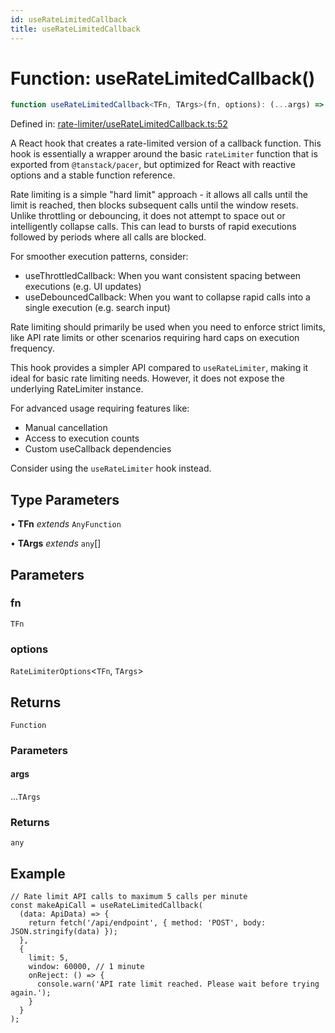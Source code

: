 ```yaml
---
id: useRateLimitedCallback
title: useRateLimitedCallback
---
```


<!-- DO NOT EDIT: this page is autogenerated from the type comments -->

# Function: useRateLimitedCallback()

```ts
function useRateLimitedCallback<TFn, TArgs>(fn, options): (...args) => any
```

Defined in: [rate-limiter/useRateLimitedCallback.ts:52](https://github.com/TanStack/pacer/blob/main/packages/react-pacer/src/rate-limiter/useRateLimitedCallback.ts#L52)

A React hook that creates a rate-limited version of a callback function.
This hook is essentially a wrapper around the basic `rateLimiter` function
that is exported from `@tanstack/pacer`,
but optimized for React with reactive options and a stable function reference.

Rate limiting is a simple "hard limit" approach - it allows all calls until the limit
is reached, then blocks subsequent calls until the window resets. Unlike throttling
or debouncing, it does not attempt to space out or intelligently collapse calls.
This can lead to bursts of rapid executions followed by periods where all calls
are blocked.

For smoother execution patterns, consider:
- useThrottledCallback: When you want consistent spacing between executions (e.g. UI updates)
- useDebouncedCallback: When you want to collapse rapid calls into a single execution (e.g. search input)

Rate limiting should primarily be used when you need to enforce strict limits,
like API rate limits or other scenarios requiring hard caps on execution frequency.

This hook provides a simpler API compared to `useRateLimiter`, making it ideal for basic
rate limiting needs. However, it does not expose the underlying RateLimiter instance.

For advanced usage requiring features like:
- Manual cancellation
- Access to execution counts
- Custom useCallback dependencies

Consider using the `useRateLimiter` hook instead.

## Type Parameters

• **TFn** *extends* `AnyFunction`

• **TArgs** *extends* `any`[]

## Parameters

### fn

`TFn`

### options

`RateLimiterOptions`\<`TFn`, `TArgs`\>

## Returns

`Function`

### Parameters

#### args

...`TArgs`

### Returns

`any`

## Example

```tsx
// Rate limit API calls to maximum 5 calls per minute
const makeApiCall = useRateLimitedCallback(
  (data: ApiData) => {
    return fetch('/api/endpoint', { method: 'POST', body: JSON.stringify(data) });
  },
  {
    limit: 5,
    window: 60000, // 1 minute
    onReject: () => {
      console.warn('API rate limit reached. Please wait before trying again.');
    }
  }
);
```
